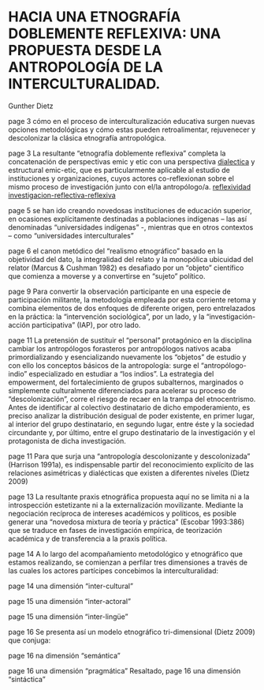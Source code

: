 # HACIA UNA ETNOGRAFÍA DOBLEMENTE REFLEXIVA: UNA PROPUESTA DESDE LA ANTROPOLOGÍA DE LA INTERCULTURALIDAD.

Gunther Dietz

page 3 cómo en el proceso de interculturalización educativa surgen nuevas opciones metodológicas y cómo estas pueden retroalimentar, rejuvenecer y descolonizar la clásica etnografía antropológica.

page 3 La resultante “etnografía doblemente reflexiva” completa la concatenación de perspectivas emic y etic con una perspectiva [dialectica](dialectica.md) y estructural emic-etic, que es particularmente aplicable al estudio de instituciones y organizaciones, cuyos actores co-reflexionan sobre el mismo proceso de investigación junto con el/la antropólogo/a. [reflexividad](reflexividad.md) [investigacion-reflectiva-reflexiva](investigacion-reflectiva-reflexiva.md)

page 5 se han ido creando novedosas instituciones de educación superior, en ocasiones explícitamente destinadas a poblaciones indígenas – las así denominadas “universidades indígenas” -, mientras que en otros contextos – como “universidades interculturales”

page 6 el canon metódico del “realismo etnográfico” basado en la objetividad del dato, la integralidad del relato y la monopólica ubicuidad del relator (Marcus & Cushman 1982) es desafiado por un “objeto” científico que comienza a moverse y a convertirse en “sujeto” político.

page 9 Para convertir la observación participante en una especie de participación militante, la metodología empleada por esta corriente retoma y combina elementos de dos enfoques de diferente origen, pero entrelazados en la práctica: la “intervención sociológica”, por un lado, y la “investigación-acción participativa” (IAP), por otro lado.

page 11 La pretensión de sustituir el “personal” protagónico en la disciplina cambiar los antropólogos forasteros por antropólogos nativos acaba primordializando y esencializando nuevamente los “objetos” de estudio y con ello los conceptos básicos de la antropología: surge el “antropólogo-indio” especializado en estudiar a “los indios”. La estrategia del empowerment, del fortalecimiento de grupos subalternos, marginados o simplemente culturalmente diferenciados para acelerar su proceso de “descolonización”, corre el riesgo de recaer en la trampa del etnocentrismo. Antes de identificar al colectivo destinatario de dicho empoderamiento, es preciso analizar la distribución desigual de poder existente, en primer lugar, al interior del grupo destinatario, en segundo lugar, entre éste y la sociedad circundante y, por último, entre el grupo destinatario de la investigación y el protagonista de dicha investigación.

page 11 Para que surja una “antropología descolonizante y descolonizada” (Harrison 1991a), es indispensable partir del reconocimiento explícito de las relaciones asimétricas y dialécticas que existen a diferentes niveles (Dietz 2009)

page 13 La resultante praxis etnográfica propuesta aquí no se limita ni a la introspección estetizante ni a la externalización movilizante. Mediante la negociación recíproca de intereses académicos y políticos, es posible generar una “novedosa mixtura de teoría y práctica” (Escobar 1993:386) que se traduce en fases de investigación empírica, de teorización académica y de transferencia a la praxis política.

page 14 A lo largo del acompañamiento metodológico y etnográfico que estamos realizando, se comienzan a perfilar tres dimensiones a través de las cuales los actores partícipes concebimos la interculturalidad:

page 14 una dimensión “inter-cultural”

page 15 una dimensión “inter-actoral”

page 15 una dimensión “inter-lingüe”

page 16 Se presenta así un modelo etnográfico tri-dimensional (Dietz 2009) que conjuga:

page 16 na dimensión “semántica”

page 16 una dimensión “pragmática”  Resaltado, page 16 una dimensión “sintáctica”
